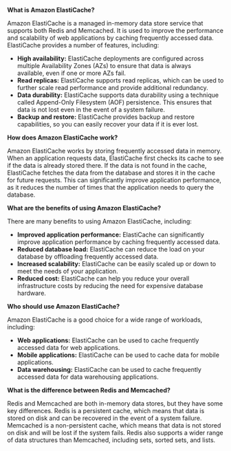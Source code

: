 
**What is Amazon ElastiCache?**

Amazon ElastiCache is a managed in-memory data store service that supports both Redis and Memcached. It is used to improve the performance and scalability of web applications by caching frequently accessed data. ElastiCache provides a number of features, including:

- **High availability:** ElastiCache deployments are configured across multiple Availability Zones (AZs) to ensure that data is always available, even if one or more AZs fail.
- **Read replicas:** ElastiCache supports read replicas, which can be used to further scale read performance and provide additional redundancy.
- **Data durability:** ElastiCache supports data durability using a technique called Append-Only Filesystem (AOF) persistence. This ensures that data is not lost even in the event of a system failure.
- **Backup and restore:** ElastiCache provides backup and restore capabilities, so you can easily recover your data if it is ever lost.

**How does Amazon ElastiCache work?**

Amazon ElastiCache works by storing frequently accessed data in memory. When an application requests data, ElastiCache first checks its cache to see if the data is already stored there. If the data is not found in the cache, ElastiCache fetches the data from the database and stores it in the cache for future requests. This can significantly improve application performance, as it reduces the number of times that the application needs to query the database.

**What are the benefits of using Amazon ElastiCache?**

There are many benefits to using Amazon ElastiCache, including:

- **Improved application performance:** ElastiCache can significantly improve application performance by caching frequently accessed data.
- **Reduced database load:** ElastiCache can reduce the load on your database by offloading frequently accessed data.
- **Increased scalability:** ElastiCache can be easily scaled up or down to meet the needs of your application.
- **Reduced cost:** ElastiCache can help you reduce your overall infrastructure costs by reducing the need for expensive database hardware.

**Who should use Amazon ElastiCache?**

Amazon ElastiCache is a good choice for a wide range of workloads, including:

- **Web applications:** ElastiCache can be used to cache frequently accessed data for web applications.
- **Mobile applications:** ElastiCache can be used to cache data for mobile applications.
- **Data warehousing:** ElastiCache can be used to cache frequently accessed data for data warehousing applications.

**What is the difference between Redis and Memcached?**

Redis and Memcached are both in-memory data stores, but they have some key differences. Redis is a persistent cache, which means that data is stored on disk and can be recovered in the event of a system failure. Memcached is a non-persistent cache, which means that data is not stored on disk and will be lost if the system fails. Redis also supports a wider range of data structures than Memcached, including sets, sorted sets, and lists.